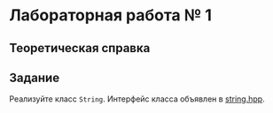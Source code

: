# Лабораторная работа № 1

## Теоретическая справка

## Задание
Реализуйте класс `String`. Интерфейс класса объявлен в [string.hpp](include/string.hpp).
